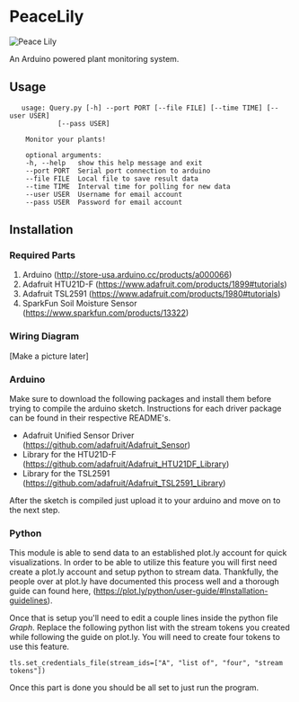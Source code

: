 # PeaceLily

![Peace Lily](http://justforyoumom.com/be-inspired/wp-content/uploads/2014/05/may-lily.jpg)

An Arduino powered plant monitoring system. 

## Usage

       usage: Query.py [-h] --port PORT [--file FILE] [--time TIME] [--user USER]
                [--pass USER]

        Monitor your plants!

        optional arguments:
        -h, --help   show this help message and exit
        --port PORT  Serial port connection to arduino
        --file FILE  Local file to save result data
        --time TIME  Interval time for polling for new data
        --user USER  Username for email account
        --pass USER  Password for email account

          
## Installation

### Required Parts
1. Arduino (http://store-usa.arduino.cc/products/a000066)
2. Adafruit HTU21D-F (https://www.adafruit.com/products/1899#tutorials)
3. Adafruit TSL2591  (https://www.adafruit.com/products/1980#tutorials)
4. SparkFun Soil Moisture Sensor (https://www.sparkfun.com/products/13322)

### Wiring Diagram

[Make a picture later]

### Arduino

Make sure to download the following packages and install them before trying to compile the arduino sketch. Instructions for each driver package can be found in their respective README's.
* Adafruit Unified Sensor Driver (https://github.com/adafruit/Adafruit_Sensor)
* Library for the HTU21D-F (https://github.com/adafruit/Adafruit_HTU21DF_Library)
* Library for the TSL2591 (https://github.com/adafruit/Adafruit_TSL2591_Library)

After the sketch is compiled just upload it to your arduino and move on to the next step.

### Python

This module is able to send data to an established plot.ly account for quick visualizations. In order to be able to utilize this feature you will first need create a plot.ly account and setup python to stream data. Thankfully, the people over at plot.ly have documented this process well and a thorough guide can found here, (https://plot.ly/python/user-guide/#Installation-guidelines).

Once that is setup you'll need to edit a couple lines inside the python file _Graph_. Replace the following python list with the stream tokens you created while following the guide on plot.ly. You will need to create four tokens to use this feature.

    tls.set_credentials_file(stream_ids=["A", "list of", "four", "stream tokens"])
    
Once this part is done you should be all set to just run the program.
